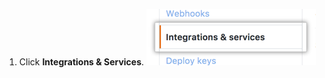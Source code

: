 1. Click **Integrations & Services**.
![Integrations and services selection](/assets/images/help/settings/integrations_and_services_menu.png)
